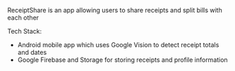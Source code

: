 ReceiptShare is an app allowing users to share receipts and split bills with each other

Tech Stack:
  - Android mobile app which uses Google Vision to detect receipt totals and dates
  - Google Firebase and Storage for storing receipts and profile information
